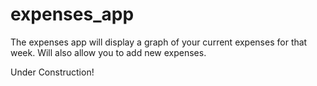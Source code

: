 # expenses_app

The expenses app will display a graph of your current expenses for that week. Will also allow you to add new expenses.

Under Construction!


